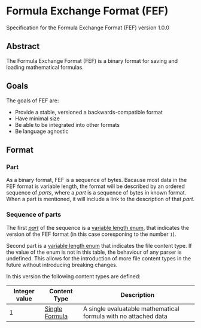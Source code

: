 # Formula Exchange Format (FEF)

Specification for the Formula Exchange Format (FEF) version 1.0.0

## Abstract

The Formula Exchange Format (FEF) is a binary format for saving and loading mathematical formulas.

## Goals

The goals of FEF are:
- Provide a stable, versioned a backwards-compatible format
- Have minimal size
- Be able to be integrated into other formats
- Be language agnostic
 
## Format

### Part

As a binary format, FEF is a sequence of bytes. Bacause most data in the FEF format is variable length, the format will be described by an ordered sequence of *parts*, where a *part* is a sequence of bytes in known format. When a part is mentioned, it will include a link to the description of that *part*.

### Sequence of parts

The first [*part*](#part) of the sequence is a [variable length enum](/datatypes/Variable%20Length%20Enum.md), that indicates the version of the FEF format (in this case coresponing to the number `1`).

Second part is a [variable length enum](/datatypes/Variable%20Length%20Enum.md) that indicates the file content type. If the value of the enum is not in this table, the behaviour of any parser is undefined. This allows for the introduction of more file content types in the future without introducing breaking changes.

In this version the following content types are defined:

| Integer value | Content Type                                              | Description                                                     |
| ------------- | --------------------------------------------------------- | --------------------------------------------------------------- |
| 1             | [Single Formula](/file_content_types/Single%20Formula.md) | A single evaluatable mathematical formula with no attached data |
